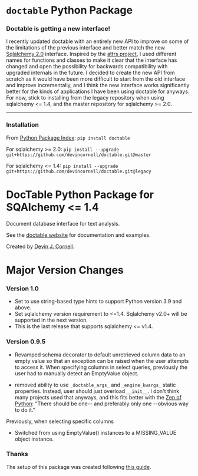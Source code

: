 # `doctable` Python Package

### Doctable is getting a new interface!

I recently updated doctable with an entirely new API to improve on some of the limitations of the previous interface and better match the new [Sqlalchemy 2.0](https://www.sqlalchemy.org/) interface. Inspired by the [attrs project](https://www.attrs.org/en/stable/names.html), I used different names for functions and classes to make it clear that the interface has changed and open the possibility for backwards compatibility with upgraded internals in the future. I decided to create the new API from scratch as it would have been more difficult to start from the old interface and improve incrementally, and I think the new interface works significantly better for the kinds of applications I have been using doctable for anyways. For now, stick to installing from the legacy repository when using sqlalchemy <= 1.4, and the master repository for sqlalchemy >= 2.0.

---

### Installation

From [Python Package Index](https://pypi.org/project/doctable/): `pip install doctable`

For sqlalchemy >= 2.0: `pip install --upgrade git+https://github.com/devincornell/doctable.git@master`

For sqlalchemy <= 1.4: `pip install --upgrade git+https://github.com/devincornell/doctable.git@legacy`




# DocTable Python Package for SQAlchemy <= 1.4

Document database interface for text analysis.

See the [doctable website](https://devinjcornell.com/doctable/) for documentation and examples.

Created by [Devin J. Cornell](https://devinjcornell.com).

# Major Version Changes


### Version 1.0

+ Set to use string-based type hints to support Python version 3.9 and above.
+ Set sqlalchemy version requirement to <=1.4. Sqlalchemy v2.0+ will be supported in the next version.
+ This is the last release that supports sqlalchemy <= v1.4.

### Version 0.9.5

+ Revamped schema decorator to default unretrieved column data to an empty value so that an exception can be raised when the user attempts to access it. When specifying columns in select queries, previously the user had to manually detect an EmptyValue object.

+ removed ability to use `_doctable_args_` and `_engine_kwargs_` static properties. Instead, user should just overload `__init__`. I don't think many projects used that anyways, and this fits better with the [Zen of Python](https://peps.python.org/pep-0020/): "There should be one-- and preferably only one --obvious way to do it."

Previously, when selecting specific columns
+ Switched from using EmptyValue() instances to a MISSING_VALUE object instance.

### Thanks

The setup of this package was created following [this guide](https://packaging.python.org/tutorials/packaging-projects/).
